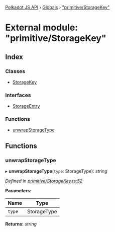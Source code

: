 [Polkadot JS API](../README.md) › [Globals](../globals.md) › ["primitive/StorageKey"](_primitive_storagekey_.md)

# External module: "primitive/StorageKey"

## Index

### Classes

* [StorageKey](../classes/_primitive_storagekey_.storagekey.md)

### Interfaces

* [StorageEntry](../interfaces/_primitive_storagekey_.storageentry.md)

### Functions

* [unwrapStorageType](_primitive_storagekey_.md#unwrapstoragetype)

## Functions

###  unwrapStorageType

▸ **unwrapStorageType**(`type`: StorageType): *string*

*Defined in [primitive/StorageKey.ts:52](https://github.com/polkadot-js/api/blob/3b758a0d64/packages/types/src/primitive/StorageKey.ts#L52)*

**Parameters:**

Name | Type |
------ | ------ |
`type` | StorageType |

**Returns:** *string*
